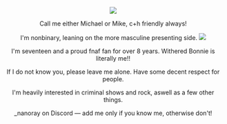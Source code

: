 
<p align="center"> <img height="" width="" src="https://64.media.tumblr.com/0d38c46aab057be3f5443762b4296241/8f3b966c768a7a38-a3/s1280x1920/8dd2e7e8331b590c14322f3ab8a698dc87f147ec.pnj" />

<p align="center"> Call me either Michael or Mike, c+h friendly always!
<p align="center"> I'm nonbinary, leaning on the more masculine presenting side. <img height="" width="" src="https://64.media.tumblr.com/fcf5f3ecf74210572fdc0e15397376d8/61aa9b45d6e14444-c9/s75x75_c1/cea4d35034076d75fddc7618cc5d1bb31e516ea2.gifv" />
<p align="center"> I'm seventeen and a proud fnaf fan for over 8 years. Withered Bonnie is literally me!!
<p align="center"> If I do not know you, please leave me alone. Have some decent respect for people.
<p align="center"> I'm heavily interested in criminal shows and rock, aswell as a few other things.
<p align="center"> _nanoray on Discord — add me only if you know me, otherwise don't!

